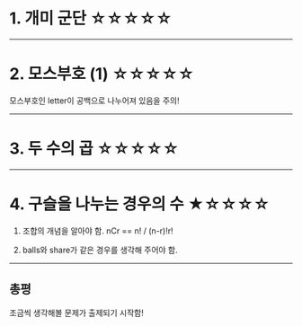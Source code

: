 # 1. 개미 군단 ☆☆☆☆☆

---

# 2. 모스부호 (1) ☆☆☆☆☆

모스부호인 letter이 공백으로 나누어져 있음을 주의!

---

# 3. 두 수의 곱 ☆☆☆☆☆

---

# 4. 구슬을 나누는 경우의 수 ★☆☆☆☆

1. 조합의 개념을 알아야 함.
   nCr == n! / (n-r)!r!

2. balls와 share가 같은 경우를 생각해 주어야 함.

---

## 총평

조금씩 생각해볼 문제가 출제되기 시작함!
